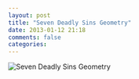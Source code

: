 ```yaml
---
layout: post
title: "Seven Deadly Sins Geometry"
date: 2013-01-12 21:18
comments: false
categories:
---
```


<div class="container-fluid">
	<div class="row">
		<img alt="Seven Deadly Sins Geometry" src="http://1.bp.blogspot.com/_9W3fkyH4VJk/RvBtohakgqI/AAAAAAAAAFA/Z3CAmzf8vwg/s1600/seven-deadly-sins.gif">
	</div>
</div>
